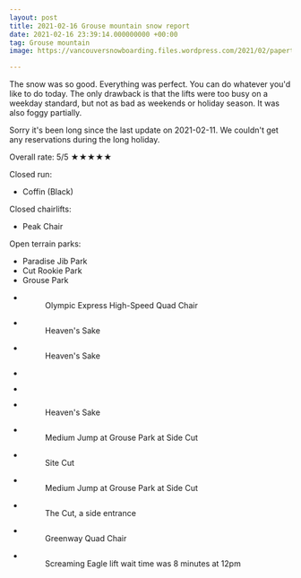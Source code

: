 ```yaml
---
layout: post
title: 2021-02-16 Grouse mountain snow report
date: 2021-02-16 23:39:14.000000000 +00:00
tag: Grouse mountain
image: https://vancouversnowboarding.files.wordpress.com/2021/02/papertrail.jpg

---
```

<!-- wp:paragraph -->
<p>The snow was so good. Everything was perfect. You can do whatever you'd like to do today. The only drawback is that the lifts were too busy on a weekday standard, but not as bad as weekends or holiday season. It was also foggy partially.</p>
<!-- /wp:paragraph -->

<!-- wp:paragraph -->
<p>Sorry it's been long since the last update on 2021-02-11. We couldn't get any reservations during the long holiday.</p>
<!-- /wp:paragraph -->

<!-- wp:paragraph -->
<p>Overall rate: 5/5 ★★★★★</p>
<!-- /wp:paragraph -->

<!-- wp:paragraph -->
<p>Closed run:</p>
<!-- /wp:paragraph -->

<!-- wp:list -->
<ul><li>Coffin (Black)</li></ul>
<!-- /wp:list -->

<!-- wp:paragraph -->
<p>Closed chairlifts:</p>
<!-- /wp:paragraph -->

<!-- wp:list -->
<ul><li>Peak Chair</li></ul>
<!-- /wp:list -->

<!-- wp:paragraph -->
<p>Open terrain parks:</p>
<!-- /wp:paragraph -->

<!-- wp:list -->
<ul><li>Paradise Jib Park</li><li>Cut Rookie Park</li><li>Grouse Park</li></ul>
<!-- /wp:list -->

<!-- wp:paragraph -->
<p></p>
<!-- /wp:paragraph -->

<!-- wp:coblocks/gallery-stacked {"align":"wide","captions":true} -->
<div class="wp-block-coblocks-gallery-stacked alignwide"><ul class="coblocks-gallery has-fullwidth-images"><li class="coblocks-gallery--item"><figure class="coblocks-gallery--figure"><img src="https://vancouversnowboarding.files.wordpress.com/2021/02/pxl_20210216_184225520.jpg?w=1024" alt="" data-id="571" data-imglink="" class="wp-image-571 has-shadow-none" /><figcaption class="coblocks-gallery--caption">Olympic Express High-Speed Quad Chair</figcaption></figure></li><li class="coblocks-gallery--item"><figure class="coblocks-gallery--figure"><img src="https://vancouversnowboarding.files.wordpress.com/2021/02/pxl_20210216_184332712.jpg?w=1024" alt="" data-id="572" data-imglink="" class="wp-image-572 has-shadow-none" /><figcaption class="coblocks-gallery--caption">Heaven's Sake</figcaption></figure></li><li class="coblocks-gallery--item"><figure class="coblocks-gallery--figure"><img src="https://vancouversnowboarding.files.wordpress.com/2021/02/pxl_20210216_184334408.jpg?w=1024" alt="" data-id="573" data-imglink="" class="wp-image-573 has-shadow-none" /><figcaption class="coblocks-gallery--caption">Heaven's Sake</figcaption></figure></li><li class="coblocks-gallery--item"><figure class="coblocks-gallery--figure"><img src="https://vancouversnowboarding.files.wordpress.com/2021/02/pxl_20210216_184343145.jpg?w=1024" alt="" data-id="574" data-imglink="" class="wp-image-574 has-shadow-none" /></figure></li><li class="coblocks-gallery--item"><figure class="coblocks-gallery--figure"><img src="https://vancouversnowboarding.files.wordpress.com/2021/02/pxl_20210216_184353739.jpg?w=1024" alt="" data-id="575" data-imglink="" class="wp-image-575 has-shadow-none" /></figure></li><li class="coblocks-gallery--item"><figure class="coblocks-gallery--figure"><img src="https://vancouversnowboarding.files.wordpress.com/2021/02/pxl_20210216_184428846.jpg?w=1024" alt="" data-id="576" data-imglink="" class="wp-image-576 has-shadow-none" /><figcaption class="coblocks-gallery--caption">Heaven's Sake</figcaption></figure></li><li class="coblocks-gallery--item"><figure class="coblocks-gallery--figure"><img src="https://vancouversnowboarding.files.wordpress.com/2021/02/pxl_20210216_192244361.jpg?w=1024" alt="" data-id="577" data-imglink="" class="wp-image-577 has-shadow-none" /><figcaption class="coblocks-gallery--caption">Medium Jump at Grouse Park at Side Cut</figcaption></figure></li><li class="coblocks-gallery--item"><figure class="coblocks-gallery--figure"><img src="https://vancouversnowboarding.files.wordpress.com/2021/02/pxl_20210216_192247041.jpg?w=1024" alt="" data-id="578" data-imglink="" class="wp-image-578 has-shadow-none" /><figcaption class="coblocks-gallery--caption">Site Cut</figcaption></figure></li><li class="coblocks-gallery--item"><figure class="coblocks-gallery--figure"><img src="https://vancouversnowboarding.files.wordpress.com/2021/02/pxl_20210216_192249913.jpg?w=1024" alt="" data-id="579" data-imglink="" class="wp-image-579 has-shadow-none" /><figcaption class="coblocks-gallery--caption">Medium Jump at Grouse Park at Side Cut</figcaption></figure></li><li class="coblocks-gallery--item"><figure class="coblocks-gallery--figure"><img src="https://vancouversnowboarding.files.wordpress.com/2021/02/pxl_20210216_194152032.jpg?w=1024" alt="" data-id="580" data-imglink="" class="wp-image-580 has-shadow-none" /><figcaption class="coblocks-gallery--caption">The Cut, a side entrance</figcaption></figure></li><li class="coblocks-gallery--item"><figure class="coblocks-gallery--figure"><img src="https://vancouversnowboarding.files.wordpress.com/2021/02/pxl_20210216_194158099.jpg?w=1024" alt="" data-id="581" data-imglink="" class="wp-image-581 has-shadow-none" /><figcaption class="coblocks-gallery--caption">Greenway Quad Chair</figcaption></figure></li><li class="coblocks-gallery--item"><figure class="coblocks-gallery--figure"><img src="https://vancouversnowboarding.files.wordpress.com/2021/02/pxl_20210216_200111948.jpg?w=1024" alt="" data-id="582" data-imglink="" class="wp-image-582 has-shadow-none" /><figcaption class="coblocks-gallery--caption">Screaming Eagle lift wait time was 8 minutes at 12pm</figcaption></figure></li></ul></div>
<!-- /wp:coblocks/gallery-stacked -->
